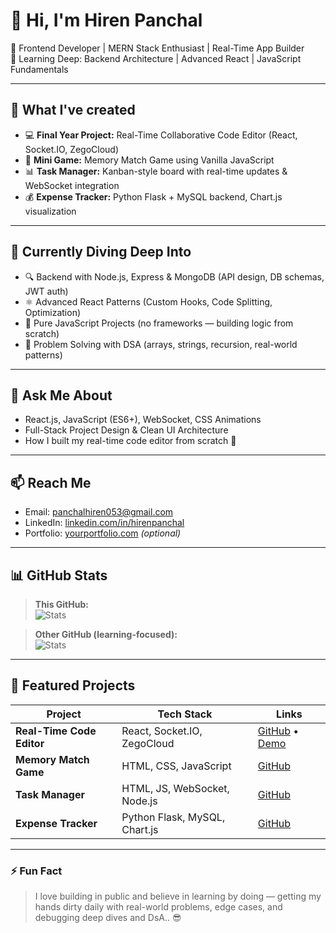 # 👋 Hi, I'm Hiren Panchal

🚀 Frontend Developer | MERN Stack Enthusiast | Real-Time App Builder  
🧠 Learning Deep: Backend Architecture | Advanced React | JavaScript Fundamentals  

---

## 🔧 What I've created
- 💻 **Final Year Project:** Real-Time Collaborative Code Editor (React, Socket.IO, ZegoCloud)  
- 🧠 **Mini Game:** Memory Match Game using Vanilla JavaScript  
- 📊 **Task Manager:** Kanban-style board with real-time updates & WebSocket integration  
- 💰 **Expense Tracker:** Python Flask + MySQL backend, Chart.js visualization


---

## 🌱 Currently Diving Deep Into
- 🔍 Backend with Node.js, Express & MongoDB (API design, DB schemas, JWT auth)  
- ⚛️ Advanced React Patterns (Custom Hooks, Code Splitting, Optimization)  
- 🎯 Pure JavaScript Projects (no frameworks — building logic from scratch)  
- 🧮 Problem Solving with DSA (arrays, strings, recursion, real-world patterns) 

---

## 💬 Ask Me About
- React.js, JavaScript (ES6+), WebSocket, CSS Animations  
- Full-Stack Project Design & Clean UI Architecture  
- How I built my real-time code editor from scratch 🚀

---

## 📫 Reach Me
- Email: panchalhiren053@gmail.com 
- LinkedIn: [linkedin.com/in/hirenpanchal](https://www.linkedin.com/in/hiren-panchal-042987252/)  
- Portfolio: [yourportfolio.com](https://hirenpanchal.vercel.app/) *(optional)*  

---

## 📊 GitHub Stats

> **This GitHub:**  
![Stats](https://github-readme-stats.vercel.app/api?username=yourusername1&show_icons=true&theme=radical)

> **Other GitHub (learning-focused):**  
![Stats](https://github-readme-stats.vercel.app/api?username=yourusername2&show_icons=true&theme=tokyonight)

---

## 🔗 Featured Projects

| Project | Tech Stack | Links |
|--------|------------|-------|
| **Real-Time Code Editor** | React, Socket.IO, ZegoCloud | [GitHub](https://github.com/yourusername/editor) • [Demo](https://editor-demo.com) |
| **Memory Match Game** | HTML, CSS, JavaScript | [GitHub](https://github.com/yourusername/memory-game) |
| **Task Manager** | HTML, JS, WebSocket, Node.js | [GitHub](https://github.com/yourusername/task-manager) |
| **Expense Tracker** | Python Flask, MySQL, Chart.js | [GitHub](https://github.com/yourusername/expense-tracker) |

---

### ⚡ Fun Fact

> I love building in public and believe in learning by doing — getting my hands dirty daily with real-world problems, edge cases, and debugging deep dives and  DsA.. 😎
